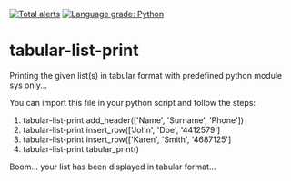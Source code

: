 <a href="https://lgtm.com/projects/g/Bhusp/tabular-list-print/alerts/"><img alt="Total alerts" src="https://img.shields.io/lgtm/alerts/g/Bhusp/tabular-list-print.svg?logo=lgtm&logoWidth=18"/></a>  <a href="https://lgtm.com/projects/g/Bhusp/tabular-list-print/context:python"><img alt="Language grade: Python" src="https://img.shields.io/lgtm/grade/python/g/Bhusp/tabular-list-print.svg?logo=lgtm&logoWidth=18"/></a>
#                                                          tabular-list-print
Printing the given list(s) in tabular format with predefined python module sys only...

You can import this file in your python script and follow the steps:
  1. tabular-list-print.add_header(['Name', 'Surname', 'Phone'])
  2. tabular-list-print.insert_row(['John', 'Doe', '4412579']
  3. tabular-list-print.insert_row(['Karen', 'Smith', '4687125']
  4. tabular-list-print.tabular_print()

Boom... your list has been displayed in tabular format...

